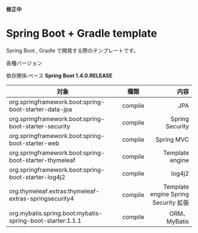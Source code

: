 **修正中**


Spring Boot + Gradle template
=============

Spring Boot , Gradle で開発する際のテンプレートです。


各種バージョン  

依存関係:ベース **Spring Boot 1.4.0.RELEASE**


| 対象        | 種類           | 内容  |
| ------------- |:-------------:| -----:|
| org.springframework.boot:spring-boot-starter-data-jpa | compile | JPA |
| org.springframework.boot:spring-boot-starter-security | compile | Spring Security |
| org.springframework.boot:spring-boot-starter-web | compile | Spring MVC |
| org.springframework.boot:spring-boot-starter-thymeleaf | compile | Template engine |
| org.springframework.boot:spring-boot-starter-log4j2 | compile | log4j2 |
| org.thymeleaf.extras:thymeleaf-extras-springsecurity4 | compile | Template engine Spring Security 拡張 |
| org.mybatis.spring.boot:mybatis-spring-boot-starter:1.1.1 | compile | ORM、MyBatis |

